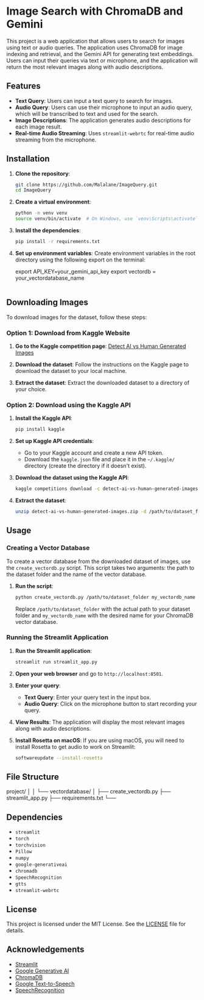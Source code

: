 # Image Search with ChromaDB and Gemini

This project is a web application that allows users to search for images using text or audio queries. The application uses ChromaDB for image indexing and retrieval, and the Gemini API for generating text embeddings. Users can input their queries via text or microphone, and the application will return the most relevant images along with audio descriptions.

## Features

- **Text Query**: Users can input a text query to search for images.
- **Audio Query**: Users can use their microphone to input an audio query, which will be transcribed to text and used for the search.
- **Image Descriptions**: The application generates audio descriptions for each image result.
- **Real-time Audio Streaming**: Uses `streamlit-webrtc` for real-time audio streaming from the microphone.

## Installation

1. **Clone the repository**:
    ```sh
    git clone https://github.com/Malalane/ImageQuery.git
    cd ImageQuery
    ```

2. **Create a virtual environment**:
    ```sh
    python -m venv venv
    source venv/bin/activate  # On Windows, use `venv\Scripts\activate`
    ```

3. **Install the dependencies**:
    ```sh
    pip install -r requirements.txt
    ```

4. **Set up environment variables**:
    Create environment variables in the root directory using the following export on the terminal:
    
    export API_KEY=your_gemini_api_key
    export vectordb = your_vectordatabase_name
    ```

## Downloading Images

To download images for the dataset, follow these steps:

### Option 1: Download from Kaggle Website

1. **Go to the Kaggle competition page**: [Detect AI vs Human Generated Images](https://www.kaggle.com/competitions/detect-ai-vs-human-generated-images)

2. **Download the dataset**: Follow the instructions on the Kaggle page to download the dataset to your local machine.

3. **Extract the dataset**: Extract the downloaded dataset to a directory of your choice.

### Option 2: Download using the Kaggle API

1. **Install the Kaggle API**:
    ```sh
    pip install kaggle
    ```

2. **Set up Kaggle API credentials**:
    - Go to your Kaggle account and create a new API token.
    - Download the `kaggle.json` file and place it in the `~/.kaggle/` directory (create the directory if it doesn't exist).

3. **Download the dataset using the Kaggle API**:
    ```sh
    kaggle competitions download -c detect-ai-vs-human-generated-images
    ```

4. **Extract the dataset**:
    ```sh
    unzip detect-ai-vs-human-generated-images.zip -d /path/to/dataset_folder
    ```

## Usage

### Creating a Vector Database

To create a vector database from the downloaded dataset of images, use the `create_vectordb.py` script. This script takes two arguments: the path to the dataset folder and the name of the vector database.

1. **Run the script**:
    ```sh
    python create_vectordb.py /path/to/dataset_folder my_vectordb_name
    ```

    Replace `/path/to/dataset_folder` with the actual path to your dataset folder and `my_vectordb_name` with the desired name for your ChromaDB vector database.

### Running the Streamlit Application

1. **Run the Streamlit application**:
    ```sh
    streamlit run streamlit_app.py
    ```

2. **Open your web browser** and go to `http://localhost:8501`.

3. **Enter your query**:
    - **Text Query**: Enter your query text in the input box.
    - **Audio Query**: Click on the microphone button to start recording your query.

4. **View Results**: The application will display the most relevant images along with audio descriptions.

5. **Install Rosetta on macOS**:
    If you are using macOS, you will need to install Rosetta to get audio to work on Streamlit:
    ```sh
    softwareupdate --install-rosetta

## File Structure
project/ │  │ └── vectordatabase/ │ ├── create_vectordb.py ├── streamlit_app.py ├── requirements.txt └──


## Dependencies

- `streamlit`
- `torch`
- `torchvision`
- `Pillow`
- `numpy`
- `google-generativeai`
- `chromadb`
- `SpeechRecognition`
- `gtts`
- `streamlit-webrtc`


## License

This project is licensed under the MIT License. See the [LICENSE](LICENSE) file for details.

## Acknowledgements

- [Streamlit](https://streamlit.io/)
- [Google Generative AI](https://cloud.google.com/ai-platform/generative-ai)
- [ChromaDB](https://chromadb.com/)
- [Google Text-to-Speech](https://pypi.org/project/gTTS/)
- [SpeechRecognition](https://pypi.org/project/SpeechRecognition/)

